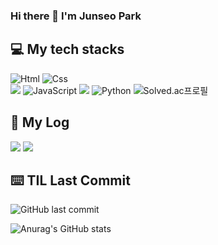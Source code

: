 ### Hi there 👋 I'm Junseo Park

<h2>💻 My tech stacks</h2>

<img alt="Html" src ="https://img.shields.io/badge/HTML5-E34F26.svg?&style=for-the-badge&logo=HTML5&logoColor=white"/> <img alt="Css" src ="https://img.shields.io/badge/CSS3-1572B6.svg?&style=for-the-badge&logo=CSS3&logoColor=white"/> <br>
<img src="https://img.shields.io/badge/node.js-339933?style=for-the-badge&logo=Node.js&logoColor=white"> <img alt="JavaScript" src ="https://img.shields.io/badge/JavaScriipt-F7DF1E.svg?&style=for-the-badge&logo=JavaScript&logoColor=black"/> <img src="https://img.shields.io/badge/spring-6DB33F?style=for-the-badge&logo=spring&logoColor=white"> <img alt="Python" src ="https://img.shields.io/badge/Python-3776AB.svg?&style=for-the-badge&logo=Python&logoColor=white"/>       ![Solved.ac프로필](http://mazassumnida.wtf/api/mini/generate_badge?boj=ppp9177)

<!-- ![Top Langs](https://github-readme-stats-sigma-five.vercel.app/api/top-langs/?username=HoyiTT&show_icons=true&theme=radical) -->


<h2>📖 My Log</h2>
<a href="https://jspark33.tistory.com"><img src="https://img.shields.io/badge/HoyiTT-E5511E?style=flat-square&logo=Tistory&logoColor=white"/></a>
<a href="https://hoyitt.notion.site/80609dd5c3f240e79667424b2cdf4ba2?pvs=4)"><img src="https://img.shields.io/badge/HoyiTT-ffffff?style=flat-square&logo=notion&logoColor=black"/></a>


<h2>⌨️ TIL Last Commit</h2>

![GitHub last commit](https://img.shields.io/github/last-commit/HoyiTT/TIL)


![Anurag's GitHub stats](https://github-readme-stats-sigma-five.vercel.app/api?username=HoyiTT&show_icons=true&theme=radical)




<!--
**HoyiTT/HoyiTT** is a ✨ _special_ ✨ repository because its `README.md` (this file) appears on your GitHub profile.

Here are some ideas to get you started:

- 🔭 I’m currently working on ...
- 🌱 I’m currently learning ...
- 👯 I’m looking to collaborate on ...
- 🤔 I’m looking for help with ...
- 💬 Ask me about ...
- 📫 How to reach me: ...
- 😄 Pronouns: ...
- ⚡ Fun fact: ...
-->
